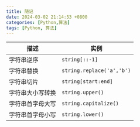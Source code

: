 ```yaml
---
title: 随记
date: 2024-03-02 21:14:53 +0800
categories: [Python,算法]
tags: [Python, 算法]
---
```


| 描述 | 实例 |
| --- | --- |
| 字符串逆序 | `string[::-1]` |
| 字符串替换 | `string.replace('a','b')` |
| 字符串切片 | `string[start:end]` |
| 字符串大小写转换 | `string.upper()` |
| 字符串首字母大写 | `string.capitalize()` |
| 字符串首字母小写 | `string.lower()` |

